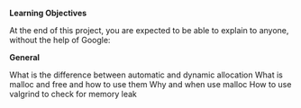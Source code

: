**Learning Objectives**

At the end of this project, you are expected to be able to explain to anyone, without the help of Google:

**General**

What is the difference between automatic and dynamic allocation
What is malloc and free and how to use them
Why and when use malloc
How to use valgrind to check for memory leak